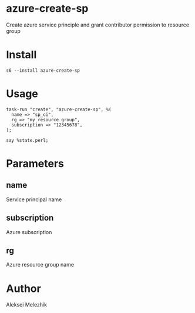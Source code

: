 # azure-create-sp

Create azure service principle and grant contributor permission to resource group

# Install

    s6 --install azure-create-sp

# Usage

    task-run "create", "azure-create-sp", %(
      name => "sp_ci",
      rg => "my resource group",
      subscription => "12345678",
    );

    say %state.perl;

# Parameters

## name

Service principal name

## subscription

Azure subscription

## rg

Azure resource group name


# Author

Aleksei Melezhik



